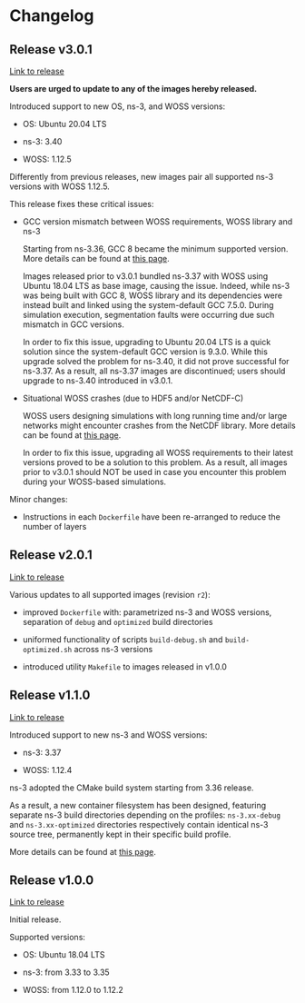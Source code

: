 # Changelog

## Release v3.0.1

[Link to release][v301]

**Users are urged to update to any of the images hereby released.**

Introduced support to new OS, ns-3, and WOSS versions:

- OS: Ubuntu 20.04 LTS

- ns-3: 3.40

- WOSS: 1.12.5

Differently from previous releases, new images pair all supported ns-3 versions with WOSS 1.12.5.

This release fixes these critical issues:

- GCC version mismatch between WOSS requirements, WOSS library and ns-3

    Starting from ns-3.36, GCC 8 became the minimum supported version.
    More details can be found at [this page][gcc-8-issue]. 
    
    Images released prior to v3.0.1 bundled ns-3.37 with WOSS using Ubuntu 18.04 LTS as base image, causing the issue.
    Indeed, while ns-3 was being built with GCC 8, WOSS library and its dependencies were instead built and linked using the system-default GCC 7.5.0.
    During simulation execution, segmentation faults were occurring due such mismatch in GCC versions.

    In order to fix this issue, upgrading to Ubuntu 20.04 LTS is a quick solution since the system-default GCC version is 9.3.0.
    While this upgrade solved the problem for ns-3.40, it did not prove successful for ns-3.37.
    As a result, all ns-3.37 images are discontinued; users should upgrade to ns-3.40 introduced in v3.0.1.

- Situational WOSS crashes (due to HDF5 and/or NetCDF-C)

    WOSS users designing simulations with long running time and/or large networks might encounter crashes from the NetCDF library.
    More details can be found at [this page][woss-netcdf-crash].

    In order to fix this issue, upgrading all WOSS requirements to their latest versions proved to be a solution to this problem.
    As a result, all images prior to v3.0.1 should NOT be used in case you encounter this problem during your WOSS-based simulations.

Minor changes:

- Instructions in each `Dockerfile` have been re-arranged to reduce the number of layers

## Release v2.0.1

[Link to release][v201]

Various updates to all supported images (revision `r2`):

- improved `Dockerfile` with: parametrized ns-3 and WOSS versions, separation of `debug` and `optimized` build directories

- uniformed functionality of scripts `build-debug.sh` and `build-optimized.sh` across ns-3 versions

- introduced utility `Makefile` to images released in v1.0.0

## Release v1.1.0

[Link to release][v110]

Introduced support to new ns-3 and WOSS versions:

- ns-3: 3.37

- WOSS: 1.12.4

ns-3 adopted the CMake build system starting from 3.36 release.

As a result, a new container filesystem has been designed, featuring separate ns-3 build directories depending on the profiles: `ns-3.xx-debug` and `ns-3.xx-optimized` directories respectively contain identical ns-3 source tree, permanently kept in their specific build profile.

More details can be found at [this page][ns3-cmake].

## Release v1.0.0

[Link to release][v100]

Initial release.

Supported versions:

- OS: Ubuntu 18.04 LTS

- ns-3: from 3.33 to 3.35

- WOSS: from 1.12.0 to 1.12.2



<!--- Releases --->
[v100]: https://github.com/SENSES-Lab-Sapienza/ns3-woss-docker/releases/tag/v1.0.0
[v110]: https://github.com/SENSES-Lab-Sapienza/ns3-woss-docker/releases/tag/v1.1.0
[v201]: https://github.com/SENSES-Lab-Sapienza/ns3-woss-docker/releases/tag/v2.0.1
[v301]: https://github.com/SENSES-Lab-Sapienza/ns3-woss-docker/releases/tag/v3.0.1

<!--- v1.1.0 --->
[ns3-cmake]: https://www.nsnam.org/docs/manual/html/working-with-cmake.html

<!--- v3.0.1 --->
[gcc-8-issue]: https://gitlab.com/nsnam/ns-3-dev/-/blob/ns-3.36/RELEASE_NOTES.md#release-336
[woss-netcdf-crash]: https://github.com/MetalKnight/woss-ns3/issues/43#event-10588536371
